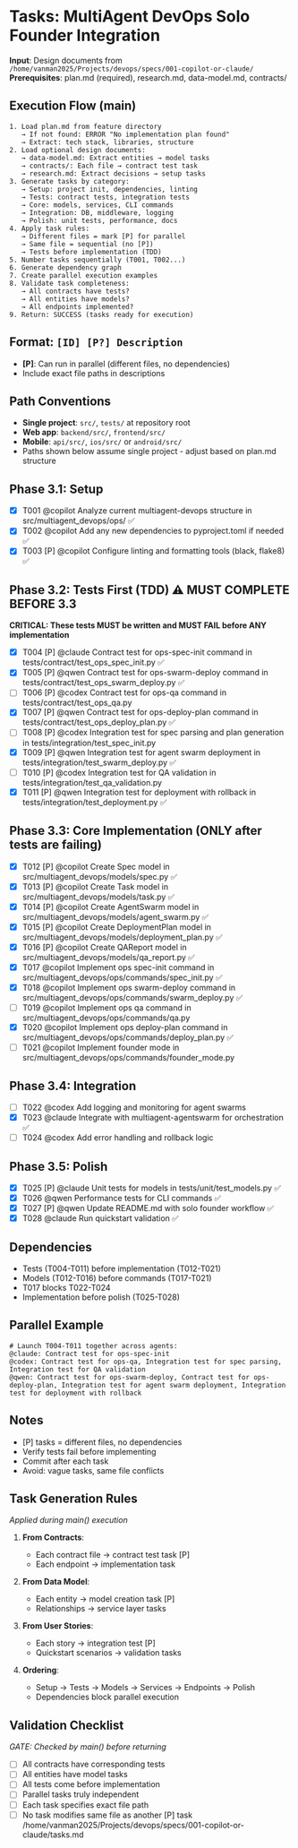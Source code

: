 # Tasks: MultiAgent DevOps Solo Founder Integration

**Input**: Design documents from `/home/vanman2025/Projects/devops/specs/001-copilot-or-claude/`
**Prerequisites**: plan.md (required), research.md, data-model.md, contracts/

## Execution Flow (main)
```
1. Load plan.md from feature directory
   → If not found: ERROR "No implementation plan found"
   → Extract: tech stack, libraries, structure
2. Load optional design documents:
   → data-model.md: Extract entities → model tasks
   → contracts/: Each file → contract test task
   → research.md: Extract decisions → setup tasks
3. Generate tasks by category:
   → Setup: project init, dependencies, linting
   → Tests: contract tests, integration tests
   → Core: models, services, CLI commands
   → Integration: DB, middleware, logging
   → Polish: unit tests, performance, docs
4. Apply task rules:
   → Different files = mark [P] for parallel
   → Same file = sequential (no [P])
   → Tests before implementation (TDD)
5. Number tasks sequentially (T001, T002...)
6. Generate dependency graph
7. Create parallel execution examples
8. Validate task completeness:
   → All contracts have tests?
   → All entities have models?
   → All endpoints implemented?
9. Return: SUCCESS (tasks ready for execution)
```

## Format: `[ID] [P?] Description`
- **[P]**: Can run in parallel (different files, no dependencies)
- Include exact file paths in descriptions

## Path Conventions
- **Single project**: `src/`, `tests/` at repository root
- **Web app**: `backend/src/`, `frontend/src/`
- **Mobile**: `api/src/`, `ios/src/` or `android/src/`
- Paths shown below assume single project - adjust based on plan.md structure

## Phase 3.1: Setup
- [x] T001 @copilot Analyze current multiagent-devops structure in src/multiagent_devops/ops/ ✅
- [x] T002 @copilot Add any new dependencies to pyproject.toml if needed ✅
- [x] T003 [P] @copilot Configure linting and formatting tools (black, flake8) ✅

## Phase 3.2: Tests First (TDD) ⚠️ MUST COMPLETE BEFORE 3.3
**CRITICAL: These tests MUST be written and MUST FAIL before ANY implementation**
- [x] T004 [P] @claude Contract test for ops-spec-init command in tests/contract/test_ops_spec_init.py ✅
- [x] T005 [P] @qwen Contract test for ops-swarm-deploy command in tests/contract/test_ops_swarm_deploy.py ✅
- [ ] T006 [P] @codex Contract test for ops-qa command in tests/contract/test_ops_qa.py
- [x] T007 [P] @qwen Contract test for ops-deploy-plan command in tests/contract/test_ops_deploy_plan.py ✅
- [ ] T008 [P] @codex Integration test for spec parsing and plan generation in tests/integration/test_spec_init.py
- [x] T009 [P] @qwen Integration test for agent swarm deployment in tests/integration/test_swarm_deploy.py ✅
- [ ] T010 [P] @codex Integration test for QA validation in tests/integration/test_qa_validation.py
- [x] T011 [P] @qwen Integration test for deployment with rollback in tests/integration/test_deployment.py ✅

## Phase 3.3: Core Implementation (ONLY after tests are failing)
- [x] T012 [P] @copilot Create Spec model in src/multiagent_devops/models/spec.py ✅
- [x] T013 [P] @copilot Create Task model in src/multiagent_devops/models/task.py ✅
- [x] T014 [P] @copilot Create AgentSwarm model in src/multiagent_devops/models/agent_swarm.py ✅
- [x] T015 [P] @copilot Create DeploymentPlan model in src/multiagent_devops/models/deployment_plan.py ✅
- [x] T016 [P] @copilot Create QAReport model in src/multiagent_devops/models/qa_report.py ✅
- [x] T017 @copilot Implement ops spec-init command in src/multiagent_devops/ops/commands/spec_init.py ✅
- [x] T018 @copilot Implement ops swarm-deploy command in src/multiagent_devops/ops/commands/swarm_deploy.py ✅
- [ ] T019 @copilot Implement ops qa command in src/multiagent_devops/ops/commands/qa.py
- [x] T020 @copilot Implement ops deploy-plan command in src/multiagent_devops/ops/commands/deploy_plan.py ✅
- [ ] T021 @copilot Implement founder mode in src/multiagent_devops/ops/commands/founder_mode.py

## Phase 3.4: Integration
- [ ] T022 @codex Add logging and monitoring for agent swarms
- [x] T023 @claude Integrate with multiagent-agentswarm for orchestration ✅
- [ ] T024 @codex Add error handling and rollback logic

## Phase 3.5: Polish
- [x] T025 [P] @claude Unit tests for models in tests/unit/test_models.py ✅
- [x] T026 @qwen Performance tests for CLI commands ✅
- [x] T027 [P] @qwen Update README.md with solo founder workflow ✅
- [x] T028 @claude Run quickstart validation ✅

## Dependencies
- Tests (T004-T011) before implementation (T012-T021)
- Models (T012-T016) before commands (T017-T021)
- T017 blocks T022-T024
- Implementation before polish (T025-T028)

## Parallel Example
```
# Launch T004-T011 together across agents:
@claude: Contract test for ops-spec-init
@codex: Contract test for ops-qa, Integration test for spec parsing, Integration test for QA validation
@qwen: Contract test for ops-swarm-deploy, Contract test for ops-deploy-plan, Integration test for agent swarm deployment, Integration test for deployment with rollback
```

## Notes
- [P] tasks = different files, no dependencies
- Verify tests fail before implementing
- Commit after each task
- Avoid: vague tasks, same file conflicts

## Task Generation Rules
*Applied during main() execution*

1. **From Contracts**:
   - Each contract file → contract test task [P]
   - Each endpoint → implementation task
   
2. **From Data Model**:
   - Each entity → model creation task [P]
   - Relationships → service layer tasks
   
3. **From User Stories**:
   - Each story → integration test [P]
   - Quickstart scenarios → validation tasks

4. **Ordering**:
   - Setup → Tests → Models → Services → Endpoints → Polish
   - Dependencies block parallel execution

## Validation Checklist
*GATE: Checked by main() before returning*

- [ ] All contracts have corresponding tests
- [ ] All entities have model tasks
- [ ] All tests come before implementation
- [ ] Parallel tasks truly independent
- [ ] Each task specifies exact file path
- [ ] No task modifies same file as another [P] task</content>
<parameter name="filePath">/home/vanman2025/Projects/devops/specs/001-copilot-or-claude/tasks.md
